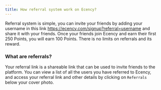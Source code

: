 ```yaml
---
title: How referral system work on Ecency?
---
```


Referral system is simple, you can invite your friends by adding your username in this link https://ecency.com/signup?referral=username and share it with your friends. Once your friends join Ecency and earn their first 250 Points, you will earn 100 Points. There is no limits on referrals and its reward.

### What are referrals?

Your referral link is a shareable link that can be used to invite friends to the platform. You can view a list of all the users you have referred to Ecency, and access your referral link and other details by clicking on `Referrals` below your cover photo.
